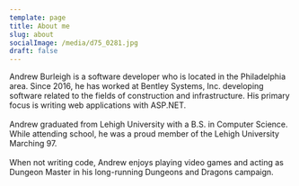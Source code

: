 ```yaml
---
template: page
title: About me
slug: about
socialImage: /media/d75_0281.jpg
draft: false
---
```

Andrew Burleigh is a software developer who is located in the Philadelphia area. Since 2016, he has worked at Bentley Systems, Inc. developing software related to the fields of construction and infrastructure. His primary focus is writing web applications with ASP.NET.\
\
Andrew graduated from Lehigh University with a B.S. in Computer Science. While attending school, he was a proud member of the Lehigh University Marching 97.\
\
When not writing code, Andrew enjoys playing video games and acting as Dungeon Master in his long-running Dungeons and Dragons campaign.